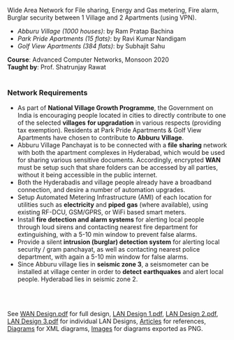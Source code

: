 Wide Area Network for File sharing, Energy and Gas metering, Fire alarm,
Burglar security between 1 Village and 2 Apartments (using VPN).

- *Abburu Village (1000 houses)*: by Ram Pratap Bachina
- *Park Pride Apartments (15 flats)*: by Ravi Kumar Nandigam
- *Golf View Apartments (384 flats)*: by Subhajit Sahu

**Course**: Advanced Computer Networks, Monsoon 2020<br>
**Taught by**: Prof. Shatrunjay Rawat
<br>
<br>


### Network Requirements

- As part of **National Village Growth Programme**, the
Government on India is encouraging people located in
cities to directly contribute to one of the selected **villages**
**for upgradation** in various respects (providing tax
exemption). Residents at Park Pride Apartments & Golf
View Apartments have chosen to contribute to **Abburu**
**Village**.
- Abburu Village Panchayat is to be connected with a **file**
**sharing** network with both the apartment complexes in
Hyderabad, which would be used for sharing various
sensitive documents. Accordingly, encrypted **WAN** must
be setup such that share folders can be accessed by all
parties, without it being accessible in the public internet.
- Both the Hyderabadis and village people already have a
broadband connection, and desire a number of
automation upgrades.
- Setup Automated Metering Infrastructure (AMI) of
each location for utilities such as **electricity** and **piped**
**gas** (where available), using existing RF-DCU, GSM/GPRS,
or WiFi based smart meters.
- Install **fire detection and alarm systems** for alerting
local people through loud sirens and contacting nearest
fire department for extinguishing, with a 5-10 min
window to prevent false alarms.
- Provide a silent **intrusion (burglar) detection system** for
alerting local security / gram panchayat, as well as
contacting nearest police department, with again a 5-10
min window for false alarms.
- Since Abburu village lies in **seismic zone 3**, a seismometer
can be installed at village center in order to **detect**
**earthquakes** and alert local people. Hyderabad lies in
seismic zone 2.
<br>
<br>


See [WAN Design.pdf] for full design, [LAN Design 1.pdf], [LAN Design 2.pdf],
[LAN Design 3.pdf] for individual LAN Designs, [Articles] for references,
[Diagrams] for XML diagrams, [Images] for diagrams exported as PNG.

[WAN Design.pdf]: WAN%20Design.pdf
[LAN Design 1.pdf]: LAN%20Design%201.pdf
[LAN Design 2.pdf]: LAN%20Design%202.pdf
[LAN Design 3.pdf]: LAN%20Design%203.pdf
[Articles]: Articles
[Diagrams]: Diagrams
[Images]: Images
